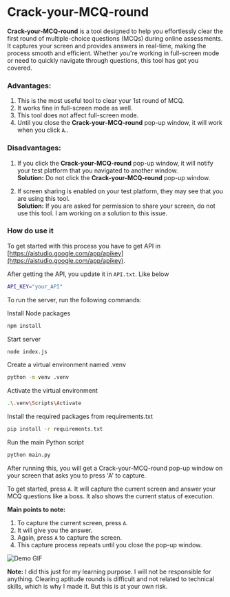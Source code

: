 # Crack-your-MCQ-round

**Crack-your-MCQ-round** is a tool designed to help you effortlessly clear the first round of multiple-choice questions (MCQs) during online assessments. It captures your screen and provides answers in real-time, making the process smooth and efficient. Whether you're working in full-screen mode or need to quickly navigate through questions, this tool has got you covered.

### Advantages:
1. This is the most useful tool to clear your 1st round of MCQ.
2. It works fine in full-screen mode as well.
3. This tool does not affect full-screen mode.
4. Until you close the **Crack-your-MCQ-round** pop-up window, it will work when you click `A`..

### Disadvantages:
1. If you click the **Crack-your-MCQ-round** pop-up window, it will notify your test platform that you navigated to another window.  
   **Solution:** Do not click the **Crack-your-MCQ-round** pop-up window.
   
2. If screen sharing is enabled on your test platform, they may see that you are using this tool.  
   **Solution:** If you are asked for permission to share your screen, do not use this tool. I am working on a solution to this issue.

### How do use it
To get started with this process you have to get API in [https://aistudio.google.com/app/apikey](https://aistudio.google.com/app/apikey).

After getting the API, you update it in `API.txt`.
Like below
```bash
API_KEY="your_API"
```

To run the server, run the following commands:

Install Node packages
```bash
npm install
```
Start server
```bash
node index.js
```

Create a virtual environment named .venv
```bash
python -m venv .venv
```
Activate the virtual environment
```bash
.\.venv\Scripts\Activate
```
Install the required packages from requirements.txt
```bash
pip install -r requirements.txt
```

Run the main Python script
```bash
python main.py
```

After running this, you will get a Crack-your-MCQ-round pop-up window on your screen that asks you to press 'A' to capture.

To get started, press `A`. It will capture the current screen and answer your MCQ questions like a boss. It also shows the current status of execution.

**Main points to note:**

1. To capture the current screen, press `A`.
2. It will give you the answer.
3. Again, press `A` to capture the screen.
4. This capture process repeats until you close the pop-up window.

![Demo GIF]("https://s1.ezgif.com/tmp/ezgif-1-162126669d.gif")

**Note:**  I did this just for my learning purpose. I will not be responsible for anything. Clearing aptitude rounds is difficult and not related to technical skills, which is why I made it. But this is at your own risk.